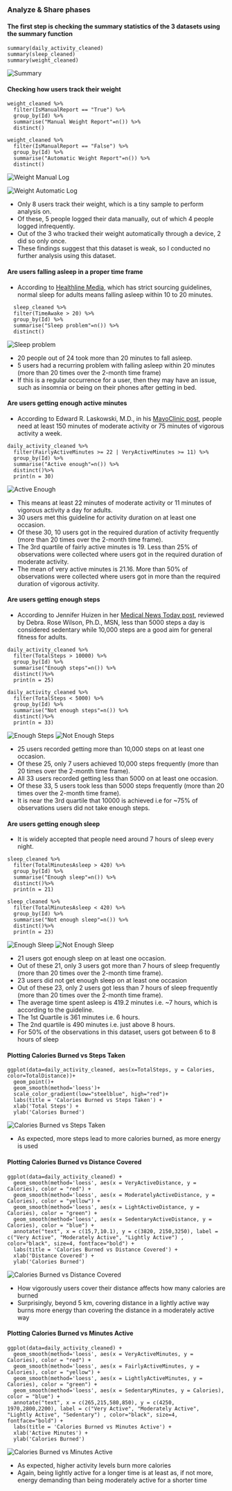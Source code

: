 ### Analyze & Share phases

#### The first step is checking the summary statistics of the 3 datasets using the summary function
```
summary(daily_activity_cleaned)
summary(sleep_cleaned)
summary(weight_cleaned)
```
![Summary](https://user-images.githubusercontent.com/89126845/195809430-b476f17e-e189-42b4-8cd6-3490f94688b8.PNG)


#### Checking how users track their weight
```
weight_cleaned %>% 
  filter(IsManualReport == "True") %>% 
  group_by(Id) %>% 
  summarise("Manual Weight Report"=n()) %>%
  distinct()

weight_cleaned %>% 
  filter(IsManualReport == "False") %>% 
  group_by(Id) %>% 
  summarise("Automatic Weight Report"=n()) %>%
  distinct()
```
![Weight Manual Log](https://user-images.githubusercontent.com/89126845/195809731-00400938-f982-4e19-86ba-fd804dcb0526.PNG)

![Weight Automatic Log](https://user-images.githubusercontent.com/89126845/195809695-138e14d3-e7eb-40c6-b90f-9fee0daeed32.PNG)

  * Only 8 users track their weight, which is a tiny sample to perform analysis on. 
  * Of these, 5 people logged their data manually, out of which 4 people logged infrequently. 
  * Out of the 3 who tracked their weight automatically through a device, 2 did so only once. 
  * These findings suggest that this dataset is weak, so I conducted no further analysis using this dataset.


#### Are users falling asleep in a proper time frame
  * According to [Healthline Media](https://www.healthline.com/health/healthy-sleep/how-long-does-it-take-to-fall-asleep), which has strict sourcing guidelines, normal sleep for adults means falling asleep within 10 to 20 minutes.
```
  sleep_cleaned %>% 
  filter(TimeAwake > 20) %>% 
  group_by(Id) %>% 
  summarise("Sleep problem"=n()) %>%
  distinct()
```
![Sleep problem](https://user-images.githubusercontent.com/89126845/195809800-9b7a594a-2cc3-4acc-b699-56c1cd6397e5.PNG)

  * 20 people out of 24 took more than 20 minutes to fall asleep.
  * 5 users had a recurring problem with falling asleep within 20 minutes (more than 20 times over the 2-month time frame)
  * If this is a regular occurrence for a user, then they may have an issue, such as insomnia or being on their phones after getting in bed.


#### Are users getting enough active minutes
  * According to Edward R. Laskowski, M.D., in his [MayoClinic post](https://www.mayoclinic.org/healthy-lifestyle/fitness/expert-answers/exercise/faq-20057916#:~:text=As%20a%20general%20goal%2C%20aim,your%20risk%20of%20metabolic%20problems.), people need at least 150 minutes of moderate activity or 75 minutes of vigorous activity a week.
```
daily_activity_cleaned %>% 
  filter(FairlyActiveMinutes >= 22 | VeryActiveMinutes >= 11) %>% 
  group_by(Id) %>% 
  summarise("Active enough"=n()) %>%
  distinct()%>%
  print(n = 30)
```
![Active Enough](https://user-images.githubusercontent.com/89126845/195809956-656fe0e8-fde3-4280-8647-a057764b5017.PNG)

  * This means at least 22 minutes of moderate activity or 11 minutes of vigorous activity a day for adults.
  * 30 users met this guideline for activity duration on at least one occasion.
  * Of these 30, 10 users got in the required duration of activity frequently (more than 20 times over the 2-month time frame).
  * The 3rd quartile of fairly active minutes is 19. Less than 25% of observations were collected where users got in the required duration of moderate activity.
  * The mean of very active minutes is 21.16. More than 50% of observations were collected where users got in more than the required duration of vigorous activity.


#### Are users getting enough steps
  * According to Jennifer Huizen in her [Medical News Today post](https://www.medicalnewstoday.com/articles/average-steps-per-day#increasing-steps), reviewed by Debra. Rose Wilson, Ph.D., MSN, less than 5000 steps a day is considered sedentary while 10,000 steps are a good aim for general fitness for adults.
```
daily_activity_cleaned %>% 
  filter(TotalSteps > 10000) %>% 
  group_by(Id) %>% 
  summarise("Enough steps"=n()) %>%
  distinct()%>%
  print(n = 25)

daily_activity_cleaned %>% 
  filter(TotalSteps < 5000) %>% 
  group_by(Id) %>% 
  summarise("Not enough steps"=n()) %>%
  distinct()%>%
  print(n = 33)
```
![Enough Steps](https://user-images.githubusercontent.com/89126845/195810065-71437b30-6a53-4474-b906-2d2bde97183f.PNG)
![Not Enough Steps](https://user-images.githubusercontent.com/89126845/195810087-d3abb894-116c-46bd-a46f-9b7e56ba8aa6.PNG)

  * 25 users recorded getting more than 10,000 steps on at least one occasion.
  * Of these 25, only 7 users achieved 10,000 steps frequently (more than 20 times over the 2-month time frame).
  * All 33 users recorded getting less than 5000 on at least one occasion.
  * Of these 33, 5 users took less than 5000 steps frequently (more than 20 times over the 2-month time frame).
  * It is near the 3rd quartile that 10000 is achieved i.e for ~75% of observations users did not take enough steps.


#### Are users getting enough sleep
  * It is widely accepted that people need around 7 hours of sleep every night.
```
sleep_cleaned %>% 
  filter(TotalMinutesAsleep > 420) %>% 
  group_by(Id) %>% 
  summarise("Enough sleep"=n()) %>%
  distinct()%>%
  print(n = 21)

sleep_cleaned %>% 
  filter(TotalMinutesAsleep < 420) %>% 
  group_by(Id) %>% 
  summarise("Not enough sleep"=n()) %>%
  distinct()%>%
  print(n = 23)
```
![Enough Sleep](https://user-images.githubusercontent.com/89126845/195810142-13808037-ef58-4c88-b0fa-bc5ed327db12.PNG)
![Not Enough Sleep](https://user-images.githubusercontent.com/89126845/195810169-8aaf6c29-6c97-4182-bff8-ef00454b8d78.PNG)

  * 21 users got enough sleep on at least one occasion.
  * Out of these 21, only 3 users got more than 7 hours of sleep frequently (more than 20 times over the 2-month time frame).
  * 23 users did not get enough sleep on at least one occasion
  * Out of these 23, only 2 users got less than 7 hours of sleep frequently (more than 20 times over the 2-month time frame).
  * The average time spent asleep is 419.2 minutes i.e. ~7 hours, which is according to the guideline.
  * The 1st Quartile is 361 minutes i.e. 6 hours.
  * The 2nd quartile is 490 minutes i.e. just above 8 hours.
  * For 50% of the observations in this dataset, users got between 6 to 8 hours of sleep


#### Plotting Calories Burned vs Steps Taken
```
ggplot(data=daily_activity_cleaned, aes(x=TotalSteps, y = Calories, color=TotalDistance))+ 
  geom_point()+ 
  geom_smooth(method='loess')+
  scale_color_gradient(low="steelblue", high="red")+
  labs(title = 'Calories Burned vs Steps Taken') +
  xlab('Total Steps') +
  ylab('Calories Burned')
```
![Calories Burned vs Steps Taken](https://user-images.githubusercontent.com/89126845/195810230-11bb93e0-ca99-47a4-87e1-95f904a1679e.png)

* As expected, more steps lead to more calories burned, as more energy is used


#### Plotting Calories Burned vs Distance Covered
```
ggplot(data=daily_activity_cleaned) +
  geom_smooth(method='loess', aes(x = VeryActiveDistance, y = Calories), color = "red") +
  geom_smooth(method='loess', aes(x = ModeratelyActiveDistance, y = Calories), color = "yellow") +
  geom_smooth(method='loess', aes(x = LightActiveDistance, y = Calories), color = "green") +
  geom_smooth(method='loess', aes(x = SedentaryActiveDistance, y = Calories), color = "blue") +
  annotate("text", x = c(15,7,10.1), y = c(3820, 2150,3250), label = c("Very Active", "Moderately Active", "Lightly Active") , color="black", size=4, fontface="bold") +
  labs(title = 'Calories Burned vs Distance Covered') +
  xlab('Distance Covered') +
  ylab('Calories Burned')
```
![Calories Burned vs Distance Covered](https://user-images.githubusercontent.com/89126845/195810285-5d16283b-ea40-48ce-bee5-6d7d5884b582.png)

  * How vigorously users cover their distance affects how many calories are burned
  * Surprisingly, beyond 5 km, covering distance in a lightly active way burns more energy than covering the distance in a moderately active way 


#### Plotting Calories Burned vs Minutes Active
```
ggplot(data=daily_activity_cleaned) + 
  geom_smooth(method='loess', aes(x = VeryActiveMinutes, y = Calories), color = "red") +
  geom_smooth(method='loess', aes(x = FairlyActiveMinutes, y = Calories), color = "yellow") +
  geom_smooth(method='loess', aes(x = LightlyActiveMinutes, y = Calories), color = "green") +
  geom_smooth(method='loess', aes(x = SedentaryMinutes, y = Calories), color = "blue") +
  annotate("text", x = c(265,215,580,850), y = c(4250, 1970,2800,2200), label = c("Very Active", "Moderately Active", "Lightly Active", "Sedentary") , color="black", size=4, fontface="bold") +
  labs(title = 'Calories Burned vs Minutes Active') +
  xlab('Active Minutes') +
  ylab('Calories Burned')
```
![Calories Burned vs Minutes Active](https://user-images.githubusercontent.com/89126845/195810321-65865ee7-bd0b-4b69-aa5c-1b2d0e2a4aaf.png)

  * As expected, higher activity levels burn more calories
  * Again, being lightly active for a longer time is at least as, if not more, energy demanding than being moderately active for a shorter time

